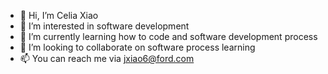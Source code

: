 - 👋 Hi, I’m Celia Xiao
- 👀 I’m interested in software development
- 🌱 I’m currently learning how to code and software development process
- 💞️ I’m looking to collaborate on software process learning
- 📫 You can reach me via jxiao6@ford.com

<!---
jxiao6/jxiao6 is a ✨ special ✨ repository because its `README.md` (this file) appears on your GitHub profile.
You can click the Preview link to take a look at your changes.
--->
